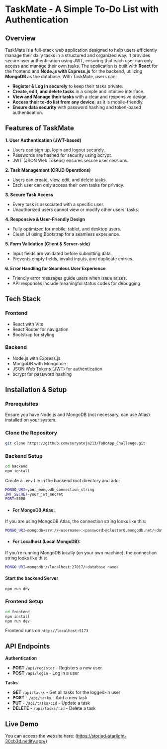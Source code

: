 ﻿# TaskMate - A Simple To-Do List with Authentication 
## Overview
TaskMate is a full-stack web application designed to help users efficiently manage their daily tasks in a structured and organized way. It provides secure user authentication using JWT, ensuring that each user can only access and manage their own tasks. The application is built with **React** for the frontend and **Node.js with Express.js** for the backend, utilizing **MongoDB** as the database.
With TaskMate, users can:
- **Register & Log in securely** to keep their tasks private.
- **Create, edit, and delete tasks** in a simple and intuitive interface.
- **View and Manage their tasks** with a clear and responsive design.
- **Access their to-do list from any device**, as it is mobile-friendly.
- **Ensure data security** with password hashing and token-based authentication.

## Features of TaskMate
**1. User Authentication (JWT-based)**
- Users can sign up, login and logout securely.
- Passwords are hashed for security using bcrypt.
- JWT (JSON Web Tokens) ensures secure user sessions.
  
**2. Task Management (CRUD Operations)**
- Users can create, view, edit, and delete tasks.
- Each user can only access their own tasks for privacy.

**3. Secure Task Access**
- Every task is associated with a specific user.
- Unauthorized users cannot view or modify other users' tasks.

**4. Responsive & User-Friendly Design**
- Fully optimized for mobile, tablet, and desktop users.
- Clean UI using Bootstrap for a seamless experience.

**5. Form Validation (Client & Server-side)**
- Input fields are validated before submitting data.
- Prevents empty fields, invalid inputs, and duplicate entries.

**6. Error Handling for Seamless User Experience**
- Friendly error messages guide users when issue arises.
- API responses include meaningful status codes for debugging.

## Tech Stack
### Frontend
- React with Vite
- React Router for navigation
- Bootstrap for styling

### Backend
- Node.js with Express.js
- MongoDB with Mongoose
- JSON Web Tokens (JWT) for authentication
- bcrypt for password hashing

## Installation & Setup
### Prerequisites
Ensure you have Node.js and MongoDB (not necessary, can use Atlas) installed on your system.
### Clone the Repository
```sh
git clone https://github.com/suryateja213/ToDoApp_Challenge.git
```
### Backend Setup
```sh
cd backend
npm install
```
Create a `.env` file in the backend root directory and add:
```sh
MONGO_URI=your_mongodb_connection_string
JWT_SECRET=your_jwt_secret
PORT=5000
```
- #### For MongoDB Atlas:
If you are using MongoDB Atlas, the connection string looks like this:
```sh
MONGO_URI=mongodb+srv://<username>:<password>@cluster0.mongodb.net/<database_name>?retryWrites=true&w=majority
```
- #### For Localhost (Local MongoDB):
If you're running MongoDB locally (on your own machine), the connection string looks like this:
```sh
MONGO_URI=mongodb://localhost:27017/<database_name>
```
#### Start the backend Server
```sh
npm run dev
```
### Frontend Setup
```sh
cd frontend
npm install
npm run dev
```
Frontend runs on `http://localhost:5173`
## API Endpoints
**Authentication**
- **POST** `/api/register` - Registers a new user
- **POST** `/api/login` - Log in a user

**Tasks**
- **GET** `/api/tasks` - Get all tasks for the logged-in user
- **POST** - `/api/tasks` - Add a new task
- **PUT** - `/api/tasks/:id` - Update a task
- **DELETE** - `/api/tasks/:id` - Delete a task

## Live Demo
You can access the website here: (https://storied-starlight-30cb3d.netlify.app/)
 



 




